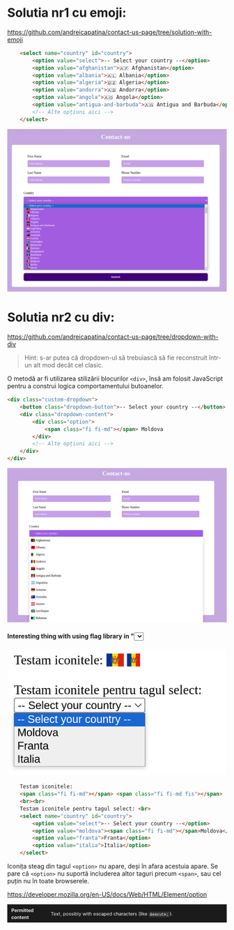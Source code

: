 # Solutia nr1 cu emoji: 
https://github.com/andreicapatina/contact-us-page/tree/solution-with-emoji

```HTML
    <select name="country" id="country">
        <option value="select">-- Select your country --</option>
        <option value="afghanistan">🇦🇫 Afghanistan</option>
        <option value="albania">🇦🇱 Albania</option>
        <option value="algeria">🇩🇿 Algeria</option>
        <option value="andorra">🇦🇩 Andorra</option>
        <option value="angola">🇦🇴 Angola</option>
        <option value="antigua-and-barbuda">🇦🇬 Antigua and Barbuda</option>
        <!-- Alte opțiuni aici -->
    </select>
```

![screenshot](./images/preview2.png)

# Solutia nr2 cu div: 
https://github.com/andreicapatina/contact-us-page/tree/dropdown-with-div

>Hint: s-ar putea că dropdown-ul să trebuiască să fie reconstruit într-un alt mod decât cel clasic.

O metodă ar fi utilizarea stilizării blocurilor `<div>`, însă am folosit JavaScript pentru a construi logica comportamentului butoanelor.
```HTML
<div class="custom-dropdown">
    <button class="dropdown-button">-- Select your country --</button>
    <div class="dropdown-content">
        <div class="option">
            <span class="fi fi-md"></span> Moldova
        </div>
        <!-- Alte opțiuni aici -->
    </div>
</div>

```
![screenshot](./images/preview1.png)


#### Interesting thing with using flag library in "<select>" "<obtion>" tags

![screenshot-with-test](./images/photo-with-test.png)

```HTML
    Testam iconitele:
    <span class="fi fi-md"></span> <span class="fi fi-md fis"></span>
    <br><br>
    Testam iconitele pentru tagul select: <br>
    <select name="country" id="country">
        <option value="select">-- Select your country --</option>
        <option value="moldova"><span class="fi fi-md"></span>Moldova</option>
        <option value="franta">Franta</option>
        <option value="italia">Italia</option>
    </select>
```

Iconița steag din tagul `<option>` nu apare, deși în afara acestuia apare. Se pare că `<option>` nu suportă includerea altor taguri precum `<span>`, sau cel puțin nu în toate browserele.

https://developer.mozilla.org/en-US/docs/Web/HTML/Element/option

![screenshot-with-permitted-content](./images/permitted-content.png)